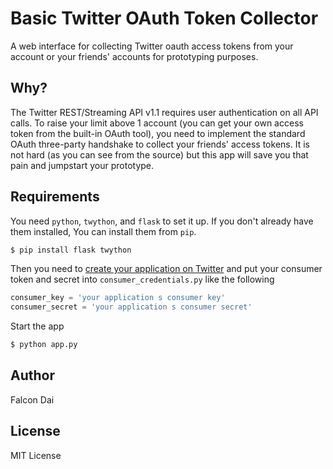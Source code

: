 Basic Twitter OAuth Token Collector
===================================

A web interface for collecting Twitter oauth access tokens from your account or your friends' accounts for prototyping purposes.

Why?
----
The Twitter REST/Streaming API v1.1 requires user authentication on all API calls. To raise your limit above 1 account (you can get your own access token from the built-in OAuth tool), you need to implement the standard OAuth three-party handshake to collect your friends' access tokens. It is not hard (as you can see from the source) but this app will save you that pain and jumpstart your prototype.


Requirements
------------
You need `python`, `twython`, and `flask` to set it up. If you don't already have them installed, You can install them from `pip`.

```bash
$ pip install flask twython
```

Then you need to [create your application on Twitter](https://dev.twitter.com/apps/new) and put your consumer token and secret into `consumer_credentials.py` like the following

```python
consumer_key = 'your application s consumer key'
consumer_secret = 'your application s consumer secret'
```

Start the app

```bash
$ python app.py
```

Author
------
Falcon Dai

License
-------
MIT License
